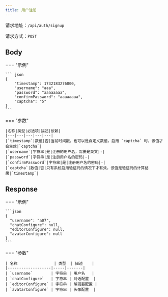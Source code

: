 ```yaml
---
title: 用户注册
---
```


请求地址：`/api/auth/signup`

请求方式：`POST`

## Body

=== "示例"

    ``` json
    {
        "timestamp": 1732183276000,
        "username": "aaa",
        "password": "aaaaaaaa",
        "confirmPassword": "aaaaaaaa",
        "captcha": "5"
    }
    ```

=== "参数"

    |名称|类型|必选项|描述|依赖|
    |---|---|---|---|---|
    |`timestamp`|数值|否|当前时间戳，也可以是自定义数值，启用 `captcha` 时，该值才会生效|`captcha`|
    |`username`|字符串|是|注册的用户名，需要是英文|-|
    |`password`|字符串|是|注册用户名的密码|-|
    |`confirmPassword`|字符串|是|注册用户名的密码|-|
    |`captcha`|数值|否|只有系统启用验证码的情况下才有效，该值是验证码的计算结果|`timestamp`|

## Response

=== "示例"

    ```json
    {
      "username": "a07",
      "chatConfigure": null,
      "editorConfigure": null,
      "avatarConfigure": null
    }
    ```

=== "参数"

    | 名称                | 类型  | 描述    |
    |-------------------|-----|-------|
    | `username`        | 字符串 | 用户名   |
    | `chatConfigure`   | 字符串 | 对话配置  |
    | `editorConfigure` | 字符串 | 编辑器配置 |
    | `avatarConfigure` | 字符串 | 头像配置  |
